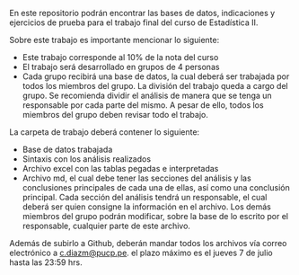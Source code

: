 En este repositorio podrán encontrar las bases de datos, indicaciones y ejercicios de prueba para el trabajo final del curso de Estadística II. 

Sobre este trabajo es importante mencionar lo siguiente: 
- Este trabajo corresponde al 10% de la nota del curso
- El trabajo será desarrollado en grupos de 4 personas
- Cada grupo recibirá una base de datos, la cual deberá ser trabajada por todos los miembros del grupo. La división del trabajo queda a cargo del grupo. Se recomienda dividir el análisis de manera que se tenga un responsable por cada parte del mismo. A pesar de ello, todos los miembros del grupo deben revisar todo el trabajo. 

La carpeta de trabajo deberá contener lo siguiente: 
- Base de datos trabajada
- Sintaxis con los análisis realizados 
- Archivo excel con las tablas pegadas e interpretadas 
- Archivo md, el cual debe tener las secciones del análisis y las conclusiones principales de cada una de ellas, así como una conclusión principal. Cada sección del análisis tendrá un responsable, el cual deberá ser quien consigne la información en el archivo. Los demás miembros del grupo podrán modificar, sobre la base de lo escrito por el responsable, cualquier parte de este archivo. 

Además de subirlo a Github, deberán mandar todos los archivos vía correo electrónico a c.diazm@pucp.pe. el plazo máximo es el jueves 7 de julio hasta las 23:59 hrs. 

